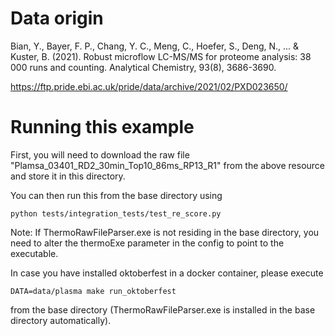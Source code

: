 # Data origin

Bian, Y., Bayer, F. P., Chang, Y. C., Meng, C., Hoefer, S., Deng, N., ... & Kuster, B. (2021). Robust microflow LC-MS/MS for proteome analysis: 38 000 runs and counting. Analytical Chemistry, 93(8), 3686-3690.

https://ftp.pride.ebi.ac.uk/pride/data/archive/2021/02/PXD023650/

# Running this example

First, you will need to download the raw file "Plamsa_03401_RD2_30min_Top10_86ms_RP13_R1" from the above resource and store it in this directory.

You can then run this from the base directory using

```
python tests/integration_tests/test_re_score.py
```

Note: If ThermoRawFileParser.exe is not residing in the base directory, you need to alter the thermoExe parameter in the config to point to the executable.

In case you have installed oktoberfest in a docker container, please execute

```
DATA=data/plasma make run_oktoberfest
```

from the base directory (ThermoRawFileParser.exe is installed in the base directory automatically).
